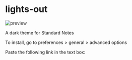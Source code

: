 # lights-out

![preview](https://raw.githubusercontent.com/m00t316/lights-out/main/lights-out-preview.png)

A dark theme for Standard Notes

To install, go to preferences > general > advanced options

Paste the following link in the text box:
